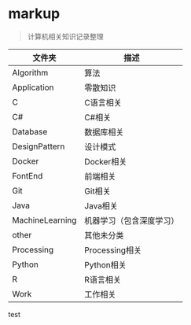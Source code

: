 # markup

> 计算机相关知识记录整理

| 文件夹          | 描述                     |
| --------------- | ------------------------ |
| Algorithm       | 算法                     |
| Application     | 零散知识                 |
| C               | C语言相关                |
| C#              | C#相关                   |
| Database        | 数据库相关               |
| DesignPattern   | 设计模式                 |
| Docker          | Docker相关               |
| FontEnd         | 前端相关                 |
| Git             | Git相关                  |
| Java            | Java相关                 |
| MachineLearning | 机器学习（包含深度学习） |
| other           | 其他未分类               |
| Processing      | Processing相关           |
| Python          | Python相关               |
| R               | R语言相关                |
| Work            | 工作相关                 |
test
